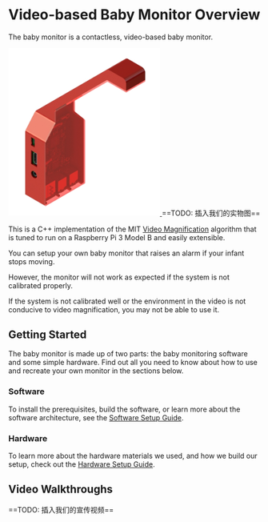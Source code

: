 # Video-based Baby Monitor Overview

The baby monitor is a contactless, video-based baby monitor.

<a href="img/render-2.jpg">
  <img src="img/render-2.jpg" alt="render" width=303>
</a>
==TODO: 插入我们的实物图==

This is a C++ implementation of the MIT [Video Magnification](http://people.csail.mit.edu/mrub/vidmag/) algorithm that is tuned to run on a Raspberry Pi 3 Model B and easily extensible.

You can setup your own baby monitor that raises an alarm if your infant stops moving.

However, the monitor will not work as expected if the system is not calibrated properly.

If the system is not calibrated well or the environment in the video is not conducive to video magnification, you may not be able to use it.

## Getting Started

The baby monitor is made up of two parts: the baby monitoring software and some simple hardware.
Find out all you need to know about how to use and recreate your own monitor in the sections below.

### Software

To install the prerequisites, build the software, or learn more about the software architecture, see the [Software Setup Guide](setup/sw-setup.md).

### Hardware

To learn more about the hardware materials we used, and how we build our setup, check out the [Hardware Setup Guide](setup/hw-setup.md).

## Video Walkthroughs

==TODO: 插入我们的宣传视频==

